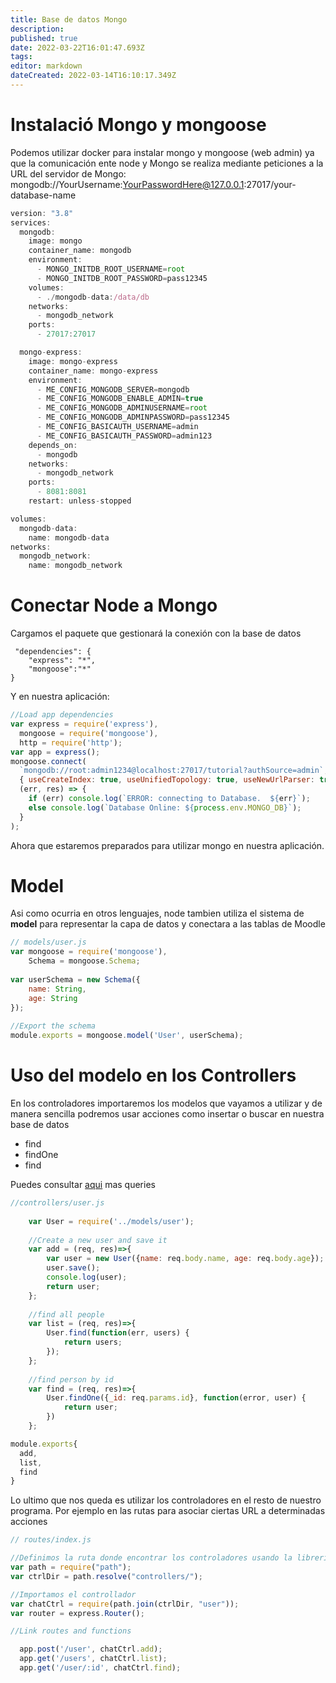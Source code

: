 ```yaml
---
title: Base de datos Mongo
description: 
published: true
date: 2022-03-22T16:01:47.693Z
tags: 
editor: markdown
dateCreated: 2022-03-14T16:10:17.349Z
---
```


# Instalació Mongo y mongoose

Podemos utilizar docker para instalar mongo y mongoose (web  admin) ya que la comunicación ente node y Mongo se realiza mediante peticiones a la URL del servidor de Mongo: mongodb://YourUsername:YourPasswordHere@127.0.0.1:27017/your-database-name

```js
version: "3.8"
services:
  mongodb:
    image: mongo
    container_name: mongodb
    environment:
      - MONGO_INITDB_ROOT_USERNAME=root
      - MONGO_INITDB_ROOT_PASSWORD=pass12345
    volumes:
      - ./mongodb-data:/data/db
    networks:
      - mongodb_network
    ports:
      - 27017:27017

  mongo-express:
    image: mongo-express
    container_name: mongo-express
    environment:
      - ME_CONFIG_MONGODB_SERVER=mongodb
      - ME_CONFIG_MONGODB_ENABLE_ADMIN=true
      - ME_CONFIG_MONGODB_ADMINUSERNAME=root
      - ME_CONFIG_MONGODB_ADMINPASSWORD=pass12345
      - ME_CONFIG_BASICAUTH_USERNAME=admin
      - ME_CONFIG_BASICAUTH_PASSWORD=admin123
    depends_on:
      - mongodb
    networks:
      - mongodb_network
    ports:
      - 8081:8081
    restart: unless-stopped

volumes:
  mongodb-data:
    name: mongodb-data
networks:
  mongodb_network:
    name: mongodb_network
```

# Conectar Node a Mongo

Cargamos el paquete que gestionará la conexión con la base de datos
```
 "dependencies": {  
    "express": "*",  
    "mongoose":"*"  
}    
```
Y en nuestra aplicación:
```js
//Load app dependencies  
var express = require('express'),  
  mongoose = require('mongoose'),  
  http = require('http');  
var app = express();  
mongoose.connect(
  `mongodb://root:admin1234@localhost:27017/tutorial?authSource=admin`,
  { useCreateIndex: true, useUnifiedTopology: true, useNewUrlParser: true },
  (err, res) => {
    if (err) console.log(`ERROR: connecting to Database.  ${err}`);
    else console.log(`Database Online: ${process.env.MONGO_DB}`);
  }
);
```

Ahora que estaremos preparados para utilizar mongo en nuestra aplicación.

# Model
Asi como ocurria en otros lenguajes, node tambien utiliza el sistema de **model** para representar la capa de datos y conectara a las tablas de Moodle

```js
// models/user.js
var mongoose = require('mongoose'),  
    Schema = mongoose.Schema;  
  
var userSchema = new Schema({  
    name: String,  
    age: String  
});  
  
//Export the schema  
module.exports = mongoose.model('User', userSchema); 
```
# Uso del modelo en los Controllers
En los controladores importaremos los modelos que vayamos a utilizar y de manera sencilla podremos usar acciones como insertar o buscar en nuestra base de datos
- find
- findOne
- find

Puedes consultar [aqui](https://mongoosejs.com/docs/queries.html) mas queries

```js
//controllers/user.js
  
    var User = require('../models/user');  
  
    //Create a new user and save it  
    var add = (req, res)=>{  
        var user = new User({name: req.body.name, age: req.body.age});  
        user.save();  
        console.log(user);
      	return user;
    };  
  
    //find all people  
    var list = (req, res)=>{  
        User.find(function(err, users) {  
            return users;  
        });  
    };  
  
    //find person by id  
    var find = (req, res)=>{  
        User.findOne({_id: req.params.id}, function(error, user) {  
            return user;
        })  
    };  

module.exports{
  add,
  list,
  find
}
```
Lo ultimo que nos queda es utilizar los controladores en el resto de nuestro programa. Por ejemplo en las rutas para asociar ciertas URL a determinadas acciones
  ```js
// routes/index.js

//Definimos la ruta donde encontrar los controladores usando la libreria Path
var path = require("path");
var ctrlDir = path.resolve("controllers/");

//Importamos el controllador
var chatCtrl = require(path.join(ctrlDir, "user"));
var router = express.Router();

//Link routes and functions  

    app.post('/user', chatCtrl.add);
    app.get('/users', chatCtrl.list);  
    app.get('/user/:id', chatCtrl.find);
 ```
